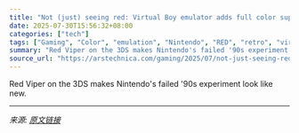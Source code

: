 ```yaml
---
title: "Not (just) seeing red: Virtual Boy emulator adds full color support"
date: 2025-07-30T15:56:32+08:00
categories: ["tech"]
tags: ["Gaming", "Color", "emulation", "Nintendo", "RED", "retro", "virtual boy"]
summary: "Red Viper on the 3DS makes Nintendo's failed '90s experiment look like new."
source_url: "https://arstechnica.com/gaming/2025/07/not-just-seeing-red-virtual-boy-emulator-adds-full-color-support/"
---
```


Red Viper on the 3DS makes Nintendo's failed '90s experiment look like new.

---

*来源: [原文链接](https://arstechnica.com/gaming/2025/07/not-just-seeing-red-virtual-boy-emulator-adds-full-color-support/)*
